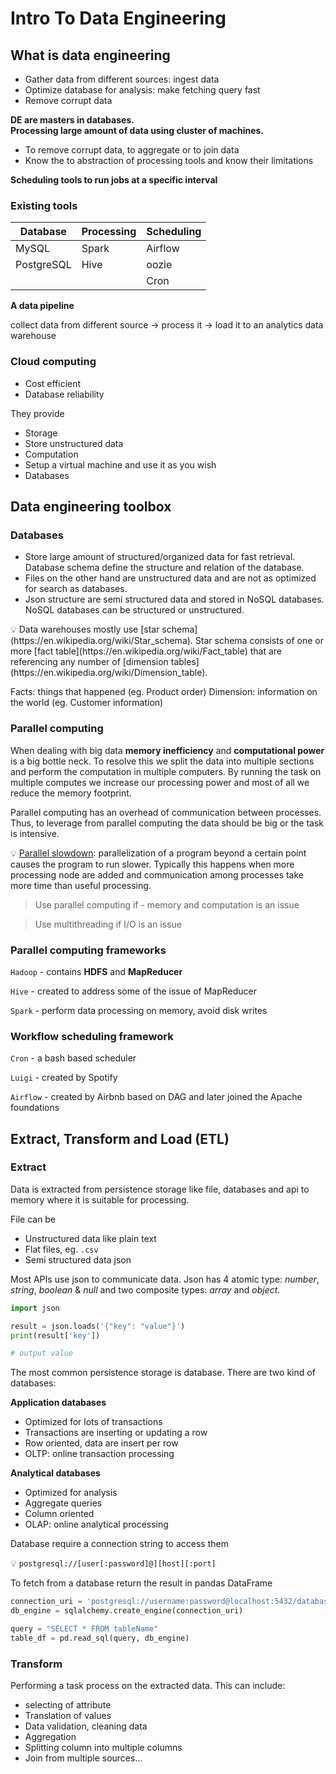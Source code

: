 # Intro To Data Engineering

## What is data engineering

- Gather data from different sources: ingest data
- Optimize database for analysis: make fetching query fast
- Remove corrupt data

**DE are masters in databases.**  
**Processing large amount of data using cluster of machines.**
- To remove corrupt data, to aggregate or to join data
- Know the to abstraction of processing tools and know their limitations

**Scheduling tools to run jobs at a specific interval**  

### Existing tools  

| Database | Processing | Scheduling |
| --- | --- | --- |
| MySQL | Spark | Airflow |
| PostgreSQL | Hive | oozie |
| | | Cron |

**A data pipeline**

collect data from different source → process it → load it to an analytics data warehouse  

### **Cloud computing**
- Cost efficient
- Database reliability

They provide
- Storage
- Store unstructured data
- Computation
- Setup a virtual machine and use it as you wish
- Databases

## Data engineering toolbox

### Databases
- Store large amount of structured/organized data for fast retrieval. Database schema define the structure and relation of the database.
- Files on the other hand are unstructured data and are not as optimized for search as databases.
- Json structure are semi structured data and stored in NoSQL databases. NoSQL databases can be structured or unstructured.


<aside>
💡 Data warehouses mostly use [star schema](https://en.wikipedia.org/wiki/Star_schema). Star schema consists of one or more [fact table](https://en.wikipedia.org/wiki/Fact_table) that are referencing any number of [dimension tables](https://en.wikipedia.org/wiki/Dimension_table).
</aside>

Facts: things that happened (eg. Product order)
Dimension: information on the world (eg. Customer information)

### Parallel computing

When dealing with big data **memory inefficiency** and **computational power** is a big bottle neck. To resolve this we split the data into multiple sections and perform the computation in multiple computers. By running the task on multiple computes we increase our processing power and most of all we reduce the memory footprint.

Parallel computing has an overhead of communication between processes. Thus, to leverage from parallel computing the data should be big or the task is intensive.

💡 [Parallel slowdown](https://en.wikipedia.org/wiki/Parallel_slowdown): parallelization of a program beyond a certain point causes the program to run slower. Typically this happens when more processing node are added and communication among processes take more time than useful processing.

> Use parallel computing if - memory and computation is an issue

> Use multithreading if I/O is an issue

### Parallel computing frameworks

`Hadoop` - contains **HDFS** and **MapReducer**

`Hive` - created to address some of the issue of MapReducer

`Spark` - perform data processing on memory, avoid disk writes

### Workflow scheduling framework

`Cron` - a bash based scheduler

`Luigi` - created by Spotify

`Airflow` - created by Airbnb based on DAG and later joined the Apache foundations

## Extract, Transform and Load (ETL)

### Extract

Data is extracted from persistence storage like file, databases and api to memory where it is suitable for processing.

File can be
- Unstructured data like plain text
- Flat files, eg. `.csv`
- Semi structured data json

Most APIs use json to communicate data. Json has 4 atomic type: *number*, *string*, *boolean* & *null* and two composite types: *array* and *object.*

```python
import json

result = json.loads('{"key": "value"}')
print(result['key'])

# output value
```

The most common persistence storage is database. There are two kind of databases:

**Application databases**
- Optimized for lots of transactions
- Transactions are inserting or updating a row
- Row oriented, data are insert per row
- OLTP: online transaction processing

**Analytical databases**
- Optimized for analysis
- Aggregate queries
- Column oriented
- OLAP: online analytical processing

Database require a connection string to access them

💡 `postgresql://[user[:password]@][host][:port]`

To fetch from a database return the result in pandas DataFrame

```python
connection_uri = 'postgresql://username:password@localhost:5432/database'
db_engine = sqlalchemy.create_engine(connection_uri)

query = "SELECT * FROM tableName"
table_df = pd.read_sql(query, db_engine)
```

### Transform

Performing a task process on the extracted data. This can include:

- selecting of attribute
- Translation of values
- Data validation, cleaning data
- Aggregation
- Splitting column into multiple columns
- Join from multiple sources...
